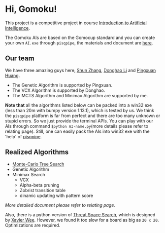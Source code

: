 # Hi, Gomoku!

This project is a competitive project in course [Introduction to Artificial Intelligence](http://www.sdspeople.fudan.edu.cn/zywei/DATA130008/index.html).

The Gomoku AIs are based on the Gomocup standard and you can create your own `AI.exe` through `pisqpipe`, the materials and document are [here](https://github.com/zhangshun97/AI_Gomocup/tree/master/pisqpipe).

## Our team

We have three amazing guys here, [Shun Zhang](https://github.com/zhangshun97), [Donghao Li](https://github.com/Lidonghao1996) and [Pingxuan Huang](https://github.com/Explorerhpx).

- The Genetic Algorithm is supported by Pingxuan.
- The VCX Algorithm is supported by Donghao.
- The MCTS Algorithm and Minimax Algorithm are supported by me.

**Note that** all the algorithms listed below can be packed into a win32 exe (less than 20m with bumpy version 1.13.1), which is tested by us. We think the `pisqpipe` platform is far from perfect and there are too many unknown or stupid errors. So we just provide the terminal APIs. You can play with our AIs through command `$python AI-name.py`(more details please refer to relating page). Still, one can easily pack the AIs into win32 exe with the 'help' of [pisqpipe](https://github.com/zhangshun97/AI_Gomocup/tree/master/pisqpipe).

## Realized Algorithms

- [Monte-Carlo Tree Search](https://github.com/zhangshun97/AI_Gomocup/tree/master/mcts)
- Genetic Algorithm
- Minimax Search
  - VCX
  - Alpha-beta pruning
  - Zobrist transition table
  - dinamic updating with pattern score

*More detailed document please refer to relating page.*

Also, there is a python version of [Threat Space Search](https://github.com/zhangshun97/AI_Gomocup/tree/master/TSS), which is designed by [Xavier Wee](https://github.com/xavierwwj). However, we found it too slow for a board as big as `20 x 20`. Optimizations are required.